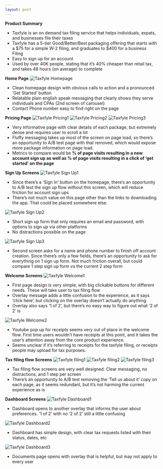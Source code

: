 ```yaml
---
layout: post
---
```


**Product Summary**<br>
- Taxfyle is an on demand tax filing service that helps individuals, expats, and businesses file their taxes
- Taxfyle has a 5-tier Good/Better/Best packaging offering that starts with a $75 for a simple W-2 filing, and graduates to $400 for a business Filing
- Easy to sign up for an account
- Used by over 40K people, stating that it’s 40% cheaper than retail tax, and takes 48 hours (on average) to complete

**Home Page**
![Taxfyle Homepage](/assets/images/taxfyle/taxfylehomepage.png)

- Clean homepage design with obvious calls to action and a pronounced ‘Get Started’ button
- Relatable plain english speak messaging that clearly shows they serve individuals and CPAs (2nd screen of carousel)
- Contact Phone number easy to find right on the page

**Pricing Page**
![Taxfyle Pricing1](/assets/images/taxfyle/pricingpage1.png)
![Taxfyle Pricing2](/assets/images/taxfyle/pricingpage2.png)
![Taxfyle Pricing3](/assets/images/taxfyle/pricingpage3.png)

- Very informative page with clear details of each package, but extremely dense and requires user to scroll a lot
- Fluffy messaging takes up most of the screen on page load, so there’s an opportunity to A/B test page with that removed, which would expose more package information on page load.
- Metrics to compare would be **% of page visits resulting in a new account sign up as well as % of page visits resulting in a click of ‘get started’ on the page**

**Sign Up Screens**
![Taxfyle Sign Up1](/assets/images/taxfyle/signup1.png)
- Since there’s a ‘Sign In’ button on the homepage, there’s an opportunity to A/B test the sign up flow without this screen, which will reduce friction for account sign ups
- There’s not much value on this page other than the links to downloading the app. That could be placed somewhere else.

![Taxfyle Sign Up2](/assets/images/taxfyle/signup2.png)
- Short sign up form that only requires an email and password, with options to sign up via other platforms
- No distractions possible on the page

![Taxfyle Sign Up3](/assets/images/taxfyle/signup3.png)
- Second screen asks for a name and phone number to finish off account creation. Since there’s only a few fields, there’s an opportunity to ask for everything on 1 sign up form. Not much friction overall, but could compare 1 step sign up form vs the current 2 step form

**Welcome Screens**
![Taxfyle Welcome1](/assets/images/taxfyle/welcome1.png)
- First page design is very simple, with big clickable buttons for different needs. These will take user to tax filing flow
- Overlay message adds a little confusion to the experience, as it says ‘click here’, but clicking on the overlay doesn’t actually do anything
- Overlay also says ‘1 of 2’, but there’s no easy way to figure out what ‘2 of 2’ is

![Taxfyle Welcome2](/assets/images/taxfyle/welcome2.png)
- Youtube pop up for receipts seems very out of place in the welcome flow. First time users wouldn’t have receipts at this point, and it takes the user’s attention away from the core product experience.
- Seems unclear if it’s referring to receipts for the taxfyle filing, or receipts people may upload for tax purposes.

**Tax filing flow Screens**
![Taxfyle filing1](/assets/images/taxfyle/taxfiling1.png)
![Taxfyle filing2](/assets/images/taxfyle/taxfiling2.png)
![Taxfyle filing3](/assets/images/taxfyle/taxfiling3.png)

- Tax filing flow screens are very well designed. Clear messaging, no distractions, and 1 step per screen
- There’s an opportunity to A/B test removing the ‘Tell us about it’ copy on each page, as it seems redundant, but it’s not harming the current experience as is

**Dashboard Screens**
![Taxfyle Dashboard1](/assets/images/taxfyle/dashboard1.png)
- Dashboard opens to another overlay that informs the user about preferences. ‘1 of 2’ with no ‘2 of 2’ still a little confusing

![Taxfyle Dashboard2](/assets/images/taxfyle/dashboard2.png)
- Dashboard has simple design, with clear tax requests listed with their status, dates, etc

![Taxfyle Dashboard3](/assets/images/taxfyle/dashboard3.png)
- Documents page opens with overlay that is helpful, but may not apply to every user
